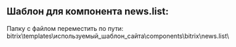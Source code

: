 ## Шаблон для компонента news.list:
Папку с файлом переместить по пути: bitrix\templates\используемый_шаблон_сайта\components\bitrix\news.list\
